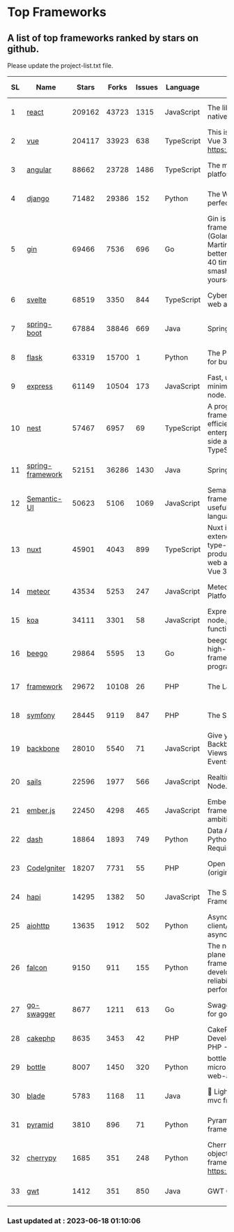 # Top Frameworks
## A list of top frameworks ranked by stars on github.  
Please update the project-list.txt file.

| SL| Name  | Stars| Forks| Issues | Language | Description | Last Commit |
| --| ------| -----| ---- | ------ | -------- | ----------- | ----------- |
| 1 | [react](https://github.com/facebook/react) | 209162 | 43723 | 1315 | JavaScript | The library for web and native user interfaces | 2023-06-16 13:57:03 |
| 2 | [vue](https://github.com/vuejs/vue) | 204117 | 33923 | 638 | TypeScript | This is the repo for Vue 2. For Vue 3, go to https://github.com/vuejs/core | 2023-04-27 09:43:19 |
| 3 | [angular](https://github.com/angular/angular) | 88662 | 23728 | 1486 | TypeScript | The modern web developer’s platform | 2023-06-16 08:51:10 |
| 4 | [django](https://github.com/django/django) | 71482 | 29386 | 152 | Python | The Web framework for perfectionists with deadlines. | 2023-06-17 09:39:49 |
| 5 | [gin](https://github.com/gin-gonic/gin) | 69466 | 7536 | 696 | Go | Gin is a HTTP web framework written in Go (Golang). It features a Martini-like API with much better performance -- up to 40 times faster. If you need smashing performance, get yourself some Gin. | 2023-06-05 01:52:39 |
| 6 | [svelte](https://github.com/sveltejs/svelte) | 68519 | 3350 | 844 | TypeScript | Cybernetically enhanced web apps | 2023-05-09 18:01:56 |
| 7 | [spring-boot](https://github.com/spring-projects/spring-boot) | 67884 | 38846 | 669 | Java | Spring Boot | 2023-06-17 15:18:00 |
| 8 | [flask](https://github.com/pallets/flask) | 63319 | 15700 | 1 | Python | The Python micro framework for building web applications. | 2023-06-09 16:41:25 |
| 9 | [express](https://github.com/expressjs/express) | 61149 | 10504 | 173 | JavaScript | Fast, unopinionated, minimalist web framework for node. | 2023-05-16 01:53:48 |
| 10 | [nest](https://github.com/nestjs/nest) | 57467 | 6957 | 69 | TypeScript | A progressive Node.js framework for building efficient, scalable, and enterprise-grade server-side applications with TypeScript/JavaScript 🚀 | 2023-06-17 09:46:02 |
| 11 | [spring-framework](https://github.com/spring-projects/spring-framework) | 52151 | 36286 | 1430 | Java | Spring Framework | 2023-06-17 14:13:59 |
| 12 | [Semantic-UI](https://github.com/Semantic-Org/Semantic-UI) | 50623 | 5106 | 1069 | JavaScript | Semantic is a UI component framework based around useful principles from natural language. | 2023-01-11 17:05:32 |
| 13 | [nuxt](https://github.com/nuxt/nuxt) | 45901 | 4043 | 899 | TypeScript | Nuxt is an intuitive and extendable way to create type-safe, performant and production-grade full-stack web apps and websites with Vue 3. | 2023-06-17 21:43:17 |
| 14 | [meteor](https://github.com/meteor/meteor) | 43534 | 5253 | 247 | JavaScript | Meteor, the JavaScript App Platform | 2023-06-01 19:53:32 |
| 15 | [koa](https://github.com/koajs/koa) | 34111 | 3301 | 58 | JavaScript | Expressive middleware for node.js using ES2017 async functions | 2023-05-17 07:50:49 |
| 16 | [beego](https://github.com/beego/beego) | 29864 | 5595 | 13 | Go | beego is an open-source, high-performance web framework for the Go programming language. | 2023-06-15 14:13:28 |
| 17 | [framework](https://github.com/laravel/framework) | 29672 | 10108 | 26 | PHP | The Laravel Framework. | 2023-06-16 21:27:46 |
| 18 | [symfony](https://github.com/symfony/symfony) | 28445 | 9119 | 847 | PHP | The Symfony PHP framework | 2023-06-16 15:41:21 |
| 19 | [backbone](https://github.com/jashkenas/backbone) | 28010 | 5540 | 71 | JavaScript | Give your JS App some Backbone with Models, Views, Collections, and Events | 2023-01-04 11:09:21 |
| 20 | [sails](https://github.com/balderdashy/sails) | 22596 | 1977 | 566 | JavaScript | Realtime MVC Framework for Node.js | 2023-06-16 20:18:02 |
| 21 | [ember.js](https://github.com/emberjs/ember.js) | 22450 | 4298 | 465 | JavaScript | Ember.js - A JavaScript framework for creating ambitious web applications | 2023-06-13 14:05:00 |
| 22 | [dash](https://github.com/plotly/dash) | 18864 | 1893 | 749 | Python | Data Apps & Dashboards for Python. No JavaScript Required. | 2023-06-16 14:24:38 |
| 23 | [CodeIgniter](https://github.com/bcit-ci/CodeIgniter) | 18207 | 7731 | 55 | PHP | Open Source PHP Framework (originally from EllisLab) | 2023-04-07 17:57:13 |
| 24 | [hapi](https://github.com/hapijs/hapi) | 14295 | 1382 | 50 | JavaScript | The Simple, Secure Framework Developers Trust | 2023-04-24 22:09:20 |
| 25 | [aiohttp](https://github.com/aio-libs/aiohttp) | 13635 | 1912 | 502 | Python | Asynchronous HTTP client/server framework for asyncio and Python | 2023-06-09 18:30:52 |
| 26 | [falcon](https://github.com/falconry/falcon) | 9150 | 911 | 155 | Python | The no-magic web data plane API and microservices framework for Python developers, with a focus on reliability, correctness, and performance at scale. | 2023-06-04 18:45:06 |
| 27 | [go-swagger](https://github.com/go-swagger/go-swagger) | 8677 | 1211 | 613 | Go | Swagger 2.0 implementation for go | 2023-06-10 18:01:14 |
| 28 | [cakephp](https://github.com/cakephp/cakephp) | 8635 | 3453 | 42 | PHP | CakePHP: The Rapid Development Framework for PHP - Official Repository | 2023-06-09 20:35:48 |
| 29 | [bottle](https://github.com/bottlepy/bottle) | 8007 | 1450 | 320 | Python | bottle.py is a fast and simple micro-framework for python web-applications. | 2022-09-05 15:24:52 |
| 30 | [blade](https://github.com/lets-blade/blade) | 5783 | 1168 | 11 | Java | :rocket: Lightning fast and elegant mvc framework for Java8 | 2023-06-16 05:18:49 |
| 31 | [pyramid](https://github.com/Pylons/pyramid) | 3810 | 896 | 71 | Python | Pyramid - A Python web framework | 2023-05-11 06:49:29 |
| 32 | [cherrypy](https://github.com/cherrypy/cherrypy) | 1685 | 351 | 248 | Python | CherryPy is a pythonic, object-oriented HTTP framework.      https://cherrypy.dev | 2023-05-04 23:04:12 |
| 33 | [gwt](https://github.com/gwtproject/gwt) | 1412 | 351 | 850 | Java | GWT Open Source Project | 2023-06-10 18:38:46 |

### Last updated at : 2023-06-18 01:10:06

